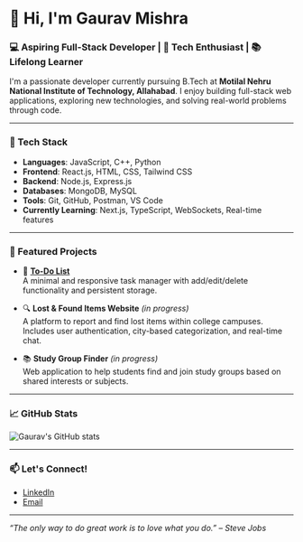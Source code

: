 # 👋 Hi, I'm Gaurav Mishra

### 💻 Aspiring Full-Stack Developer | 🚀 Tech Enthusiast | 📚 Lifelong Learner

I'm a passionate developer currently pursuing B.Tech at **Motilal Nehru National Institute of Technology, Allahabad**. I enjoy building full-stack web applications, exploring new technologies, and solving real-world problems through code.

---

### 🔧 Tech Stack
- **Languages**: JavaScript, C++, Python
- **Frontend**: React.js, HTML, CSS, Tailwind CSS
- **Backend**: Node.js, Express.js
- **Databases**: MongoDB, MySQL
- **Tools**: Git, GitHub, Postman, VS Code
- **Currently Learning**: Next.js, TypeScript, WebSockets, Real-time features

---

### 📌 Featured Projects

- 🔁 [**To-Do List**](https://github.com/gaurav05-coder/todo-list)  
  A minimal and responsive task manager with add/edit/delete functionality and persistent storage.

- 🔍 **Lost & Found Items Website** *(in progress)*  
  A platform to report and find lost items within college campuses. Includes user authentication, city-based categorization, and real-time chat.

- 📚 **Study Group Finder** *(in progress)*  
  Web application to help students find and join study groups based on shared interests or subjects.

---

### 📈 GitHub Stats

![Gaurav's GitHub stats](https://github-readme-stats.vercel.app/api?username=gaurav05-coder&show_icons=true&theme=radical)

---

### 📫 Let's Connect!
- [LinkedIn](https://www.linkedin.com/in/your-link)
- [Email](mailto:your-email@example.com)

---

_“The only way to do great work is to love what you do.” – Steve Jobs_
